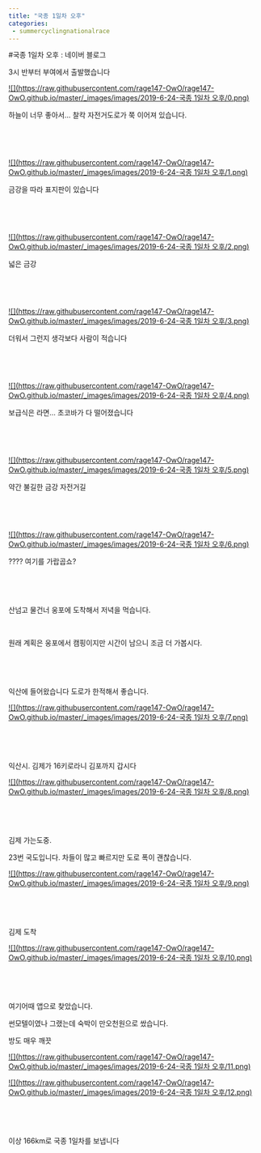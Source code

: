 ```yaml
---
title: "국종 1일차 오후"
categories:
 - summercyclingnationalrace
---
```

#국종 1일차 오후 : 네이버 블로그







3시 반부터 부여에서 출발했습니다




 


[![](https://raw.githubusercontent.com/rage147-OwO/rage147-OwO.github.io/master/_images/images/2019-6-24-국종 1일차 오후/0.png)](#) 

 


하늘이 너무 좋아서... 찰칵 자전거도로가 쭉 이어져 있습니다.

​

​




 


[![](https://raw.githubusercontent.com/rage147-OwO/rage147-OwO.github.io/master/_images/images/2019-6-24-국종 1일차 오후/1.png)](#) 

 


금강을 따라 표지판이 있습니다

​

​




 


[![](https://raw.githubusercontent.com/rage147-OwO/rage147-OwO.github.io/master/_images/images/2019-6-24-국종 1일차 오후/2.png)](#) 

 


넓은 금강

​

​




 


[![](https://raw.githubusercontent.com/rage147-OwO/rage147-OwO.github.io/master/_images/images/2019-6-24-국종 1일차 오후/3.png)](#) 

 


더워서 그런지 생각보다 사람이 적습니다

​

​




 


[![](https://raw.githubusercontent.com/rage147-OwO/rage147-OwO.github.io/master/_images/images/2019-6-24-국종 1일차 오후/4.png)](#) 

 


보급식은 라면... 초코바가 다 떨어졌습니다

​

​




 


[![](https://raw.githubusercontent.com/rage147-OwO/rage147-OwO.github.io/master/_images/images/2019-6-24-국종 1일차 오후/5.png)](#) 

 


약간 불길한 금강 자전거길

​

​




 


[![](https://raw.githubusercontent.com/rage147-OwO/rage147-OwO.github.io/master/_images/images/2019-6-24-국종 1일차 오후/6.png)](#) 

 


???? 여기를 가랍곱쇼?

​

​

산넘고 물건너 웅포에 도착해서 저녁을 먹습니다.

​

원래 계획은 웅포에서 캠핑이지만 시간이 남으니 조금 더 가봅시다.

​

​

익산에 들어왔습니다 도로가 한적해서 좋습니다.




 


[![](https://raw.githubusercontent.com/rage147-OwO/rage147-OwO.github.io/master/_images/images/2019-6-24-국종 1일차 오후/7.png)](#) 

 


​

​

익산시. 김제가 16키로라니 김포까지 갑시다




 


[![](https://raw.githubusercontent.com/rage147-OwO/rage147-OwO.github.io/master/_images/images/2019-6-24-국종 1일차 오후/8.png)](#) 

 


​

​

김제 가는도중.

23번 국도입니다. 차들이 많고 빠르지만 도로 폭이 괜찮습니다.




 


[![](https://raw.githubusercontent.com/rage147-OwO/rage147-OwO.github.io/master/_images/images/2019-6-24-국종 1일차 오후/9.png)](#) 

 


​

​

김제 도착




 


[![](https://raw.githubusercontent.com/rage147-OwO/rage147-OwO.github.io/master/_images/images/2019-6-24-국종 1일차 오후/10.png)](#) 

 


​

​

여기어때 앱으로 찾았습니다.

썬모텔이였나 그랬는데 숙박이 만오천원으로 쌌습니다.

방도 매우 깨끗




 


[![](https://raw.githubusercontent.com/rage147-OwO/rage147-OwO.github.io/master/_images/images/2019-6-24-국종 1일차 오후/11.png)](#) 

 


[![](https://raw.githubusercontent.com/rage147-OwO/rage147-OwO.github.io/master/_images/images/2019-6-24-국종 1일차 오후/12.png)](#) 

 


​

​

이상 166km로 국종 1일차를 보냅니다




 

